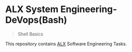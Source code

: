 # ALX System Engineering-DeVops(Bash)
> Shell Basics

This repository contains <a href="https://www.alxafrica.com/">ALX</a> Software Engineering Tasks.
